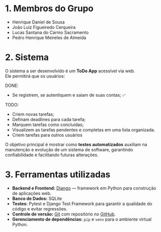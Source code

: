# 1. Membros do Grupo

* Henrique Daniel de Sousa  
* João Luiz Figueiredo Cerqueira  
* Lucas Santana do Carmo Sacramento  
* Pedro Henrique Meireles de Almeida  

# 2. Sistema

O sistema a ser desenvolvido é um **ToDo App** acessível via web.  
Ele permitirá que os usuários:

DONE: 
- Se registrem, se autentiquem e saiam de suas contas; ✅

TODO:
- Criem novas tarefas;
- Definam deadlines para cada tarefa;  
- Marquem tarefas como concluídas;  
- Visualizem as tarefas pendentes e completas em uma lista organizada.  
- Criem tarefas para outros usuários

O objetivo principal é mostrar como **testes automatizados** auxiliam na manutenção e evolução de um sistema de software, garantindo confiabilidade e facilitando futuras alterações.

# 3. Ferramentas utilizadas

- **Backend e Frontend:** [Django](https://www.djangoproject.com/) — framework em Python para construção de aplicações web.  
- **Banco de Dados:** SQLite  
- **Testes:** Pytest e Django Test Framework para garantir a qualidade do código e evitar regressões.  
- **Controle de versão:** [Git](https://git-scm.com/) com repositório no [GitHub](https://github.com/).  
- **Gerenciamento de dependências:** `pip` e `venv` para o ambiente virtual Python.  
